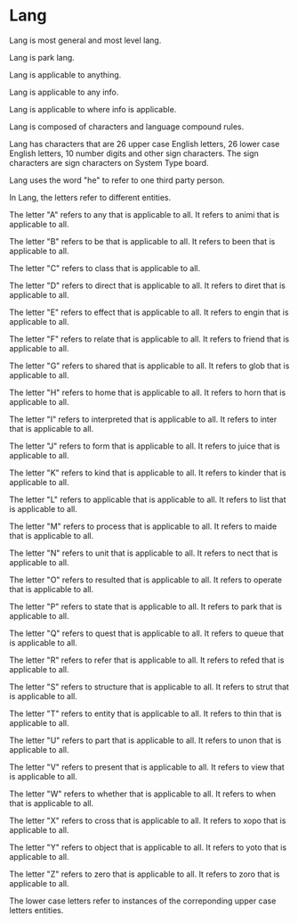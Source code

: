 # Lang

Lang is most general and most level lang.

Lang is park lang.

Lang is applicable to anything.

Lang is applicable to any info.

Lang is applicable to where info is applicable.

Lang is composed of characters and language compound rules.

Lang has characters that are 26 upper case English letters, 26 lower case English letters, 10 number digits and other sign characters.
The sign characters are sign characters on System Type board.

Lang uses the word "he" to refer to one third party person.

In Lang, the letters refer to different entities.

The letter "A" refers to any that is applicable to all.
It refers to animi that is applicable to all.

The letter "B" refers to be that is applicable to all.
It refers to been that is applicable to all.

The letter "C" refers to class that is applicable to all.

The letter "D" refers to direct that is applicable to all.
It refers to diret that is applicable to all.

The letter "E" refers to effect that is applicable to all.
It refers to engin that is applicable to all.

The letter "F" refers to relate that is applicable to all.
It refers to friend that is applicable to all.

The letter "G" refers to shared that is applicable to all.
It refers to glob that is applicable to all.

The letter "H" refers to home that is applicable to all.
It refers to horn that is applicable to all.

The letter "I" refers to interpreted that is applicable to all.
It refers to inter that is applicable to all.

The letter "J" refers to form that is applicable to all.
It refers to juice that is applicable to all.

The letter "K" refers to kind that is applicable to all.
It refers to kinder that is applicable to all.

The letter "L" refers to applicable that is applicable to all.
It refers to list that is applicable to all.

The letter "M" refers to process that is applicable to all.
It refers to maide that is applicable to all.

The letter "N" refers to unit that is applicable to all.
It refers to nect that is applicable to all.

The letter "O" refers to resulted that is applicable to all.
It refers to operate that is applicable to all.

The letter "P" refers to state that is applicable to all.
It refers to park that is applicable to all.

The letter "Q" refers to quest that is applicable to all.
It refers to queue that is applicable to all.

The letter "R" refers to refer that is applicable to all.
It refers to refed that is applicable to all.

The letter "S" refers to structure that is applicable to all.
It refers to strut that is applicable to all.

The letter "T" refers to entity that is applicable to all.
It refers to thin that is applicable to all.

The letter "U" refers to part that is applicable to all.
It refers to unon that is applicable to all.

The letter "V" refers to present that is applicable to all.
It refers to view that is applicable to all.

The letter "W" refers to whether that is applicable to all.
It refers to when that is applicable to all.

The letter "X" refers to cross that is applicable to all.
It refers to xopo that is applicable to all.

The letter "Y" refers to object that is applicable to all.
It refers to yoto that is applicable to all.

The letter "Z" refers to zero that is applicable to all.
It refers to zoro that is applicable to all.

The lower case letters refer to instances of the correponding upper case letters entities.